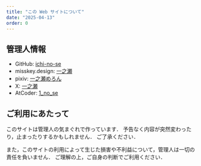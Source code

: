 ```yaml
---
title: "この Web サイトについて"
date: "2025-04-13"
order: 0
---
```


## 管理人情報

- GitHub: [ichi-no-se](https://github.com/ichi-no-se)
- misskey.design: [一之瀬](https://misskey.design/@1_no_se)
- pixiv: [一之瀬めろん](https://www.pixiv.net/users/73996425)
- X: [一之瀬](https://x.com/1_no_se)
- AtCoder: [1_no_se](https://atcoder.jp/users/1_no_se)

## ご利用にあたって

このサイトは管理人の気まぐれで作っています．
予告なく内容が突然変わったり，止まったりするかもしれません．
ご了承ください．

また，このサイトの利用によって生じた損害や不利益について，管理人は一切の責任を負いません．
ご理解の上，ご自身の判断でご利用ください．
